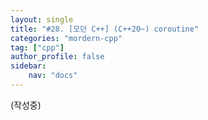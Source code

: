 ```yaml
---
layout: single
title: "#28. [모던 C++] (C++20~) coroutine"
categories: "mordern-cpp"
tag: ["cpp"]
author_profile: false
sidebar: 
    nav: "docs"
---
```


(작성중)